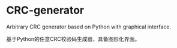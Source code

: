# CRC-generator
Arbitrary CRC generator based on Python with graphical interface. 

基于Python的任意CRC校验码生成器，具备图形化界面。
